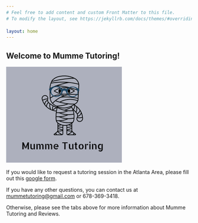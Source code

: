 ```yaml
---
# Feel free to add content and custom Front Matter to this file.
# To modify the layout, see https://jekyllrb.com/docs/themes/#overriding-theme-defaults

layout: home
---
```


## Welcome to Mumme Tutoring!

![logo](logo.png)

If you would like to request a tutoring session in the Atlanta Area, please fill out this [google form](https://docs.google.com/forms/d/e/1FAIpQLSeRqmwltj1Z6PPwKcUVyrwnJkYmQ9WrxD4qlFnJkRbazWfJtw/viewform?usp=sf_link).

If you have any other questions, you can contact us at mummetutoring@gmail.com or 678-369-3418.

Otherwise, please see the tabs above for more information about Mumme Tutoring and Reviews.


